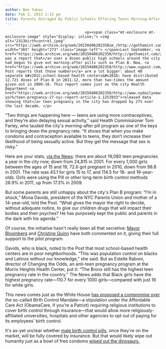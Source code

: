 ```yaml
---
author: Ben Yakas
date: Feb 3, 2013 2:15 pm
title: Parents Outraged By Public Schools Offering Teens Morning-After Pill, Despite Results
---
```


	
										<p><span class="mt-enclosure mt-enclosure-image" style="display: inline;"> <img alt="2313birthcontrol.jpeg" src="https://web.archive.org/web/20150406202350im_/http://gothamist.com/attachments/byakas/2313birthcontrol.jpeg" width="365" height="273" class="image-left"> </span>Last September, <a href="https://web.archive.org/web/20150406202350/http://gothamist.com/2012/09/23/some_nyc_public_schools_now_offerin.php">there was a report that</a> over a dozen public high schools around the city had begun to give out morning-after pills such as Plan B. Now, <a href="https://web.archive.org/web/20150406202350/http://www.nypost.com/p/news/local/city_secret_school_birth_control_39jedC7GufuBW20ps7nvZI">the Post reports that those numbers</a> are a lot bigger: about 40 separate &#x201C;school-based health centers&#x201D; have distributed 12,721 doses of Plan B in 2011-12, more than two-times the amount given out in 2009-10. This report comes just as the city Health Department <a href="https://web.archive.org/web/20150406202350/http://www.nydailynews.com/new-york/teen-pregnancy-27-nyc-report-article-1.1253933">released data showing that</a> teen pregnancy in the city has dropped by 27% over the last decade. </p>

<p>&#x201C;Two things are happening here &#x2014; teens are using more contraceptives, and they&#x2019;re also delaying sexual activity,&#x201D; said Health Commissioner Tom Farley, who lauded the city&apos;s morning-after pill program as one of the keys to bringing down the pregnancy rate. &#x201C;It shows that when you make condoms and contraception available to teens, they don&#x2019;t increase their likelihood of being sexually active. But they get the message that sex is risky.&quot; </p>

<p>Here are your stats, <a href="https://web.archive.org/web/20150406202350/http://www.nydailynews.com/new-york/teen-pregnancy-27-nyc-report-article-1.1253933">via the News</a>: there are about 19,080 teen pregnancies a year in the city now, down from 24,815 in 2001. For every 1,000 girls between the ages of 15 and 19, 72.6 got pregnant in 2010, down from 98.8 in 2001. The rate was 43.1 for girls 15 to 17, and 114.5 for 18- and 19-year-olds. Girls were using the Pill or other long-term birth control methods 26.9% in 2011, up from 17.3% in 2009.</p>

<p>But some parents are still unhappy about the city&apos;s Plan B program: &#x201C;I&#x2019;m in shock,&#x201D; Mona Davids, president of the NYC Parents Union and mother of a 14-year-old, told the Post. &#x201C;What gives the mayor the right to decide, without adequate notice, to give our children drugs that will impact their bodies and their psyches? He has purposely kept the public and parents in the dark with his agenda.&#x201D; </p>

<p>Of course, the initiative hasn&apos;t really been all that secretive: <a href="https://web.archive.org/web/20150406202350/http://gothamist.com/2012/09/25/bloomberg_supports_morning-after_pi.php">Mayor Bloomberg</a> and <a href="https://web.archive.org/web/20150406202350/http://newyork.cbslocal.com/2012/09/23/new-york-city-public-schools-offering-morning-after-pill/">Christine Quinn</a> have both commented on it, giving their full support to the pilot program. </p>

<p>Davids, who is black, noted to the Post that most school-based health centers are in poor neighborhoods. &#x201C;This was population control on blacks and Latinos without our knowledge,&#x201D; she said. But as Estelle Raboni, director of Changing the Odds, an anti-teen pregnancy program at the Morris Heights Health Center, put it: &#x201C;The Bronx still has the highest teen pregnancy rate in the country.&#x201D; The News adds that Black girls have the highest pregnancy rate&#x2014;110.7 for every 1000 girls&#x2014;compared with just 16 for white girls.</p>

<p>This news comes just as the White House <a href="https://web.archive.org/web/20150406202350/http://gothamist.com/2013/02/02/white_houses_second_birth_control_m.php">has proposed a compromise over</a> the so-called Birth Control Mandate&#x2014;a stipulation under the Affordable Care Act (ObamaCare, if you&apos;re a Patriot) requiring religious institutions to cover birth control through insurance&#x2014;that would allow more religiously-affiliated universities, hospitals and other agencies to opt out of paying for its employees&apos; birth control. </p>

<p>It&apos;s as-yet unclear whether <a href="https://web.archive.org/web/20150406202350/http://gothamist.com/2011/07/21/when_men_demand_their_own_birth_con.php">male birth control pills</a>, once they&apos;re on the market, will be fully covered by insurance. But that would likely wipe out humanity just as a bowl of free condoms <a href="https://web.archive.org/web/20150406202350/http://gothamist.com/2011/08/04/video_colbert_warns_free_birth_cont.php">wiped out the dinosaurs.</a></p>					
										
									
				